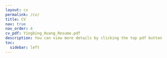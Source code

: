 ```yaml
---
layout: cv
permalink: /cv/
title: CV
nav: true
nav_order: 4
cv_pdf: Yingbing_Huang_Resume.pdf
description: You can view more details by clicking the top pdf button 
toc:
  sidebar: left
---
```

